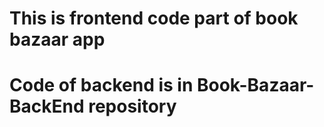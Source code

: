 # This is frontend code part of book bazaar app

# Code of backend is in Book-Bazaar-BackEnd repository 
